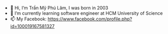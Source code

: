 - 👋 Hi, I’m Trần Mỹ Phú Lâm, I was born in 2003
- 🌱 I’m currently learning software engineer at HCM University of Science
- 📫 My Facebook: https://www.facebook.com/profile.php?id=100019167581327

<!---
PhuLamCoder/PhuLamCoder is a ✨ special ✨ repository because its `README.md` (this file) appears on your GitHub profile.
You can click the Preview link to take a look at your changes.
--->
